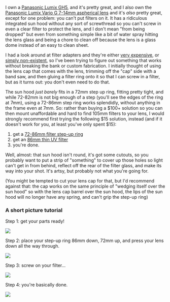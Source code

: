 I own a [Panasonic Lumix GH5](https://www.dpreview.com/reviews/panasonic-lumix-dc-gh5), and it's pretty great, and I also own the [Panasonic Lumix Vario G 7-14mm aspherical lens](https://www.dpreview.com/reviews/panasonic-7-14-4-o20) and it's _also_ pretty great, except for one problem: you can't put filters on it. It has a ridiculous integrated sun hood without any sort of screwthread so you can't screw in even a clear filter to protect the lens, and I don't mean "from being dropped" but even from something simple like a bit of water spray hitting the lens glass and being a chore to clean off because the lens is a glass dome instead of an easy to clean sheet.

I had a look around at filter adapters and they're either [very expensive](https://www.amazon.com/Wonderpana-System-Olympus-7-14mm-Thirds/dp/B00AUK8XNG), or [simply non-existent](https://www.newsshooter.com/2014/05/05/dfocus-filter-adapter-for-panasonic-lumix-7-14-f4-0-designed-for-blackmagic-pocket-cinema-camera-users/), so I've been trying to figure out something that works without breaking the bank or custom fabrication. I initially thought of using the lens cap that comes with the lens, trimming off the "cap" side with a band saw, and then gluing a filter ring onto it so that I can screw in a filter, but as it turns out: you don't even need to do that.

The sun hood _just barely_ fits in a 72mm step up ring, fitting pretty tight, and while 72-82mm is not big enough of a step (you'll see the edges of the ring at 7mm), using a 72-86mm step ring works splendidly, without anything in the frame even at 7mm. So: rather than buying a $100+ solution so you can then mount unaffordable and hard to find 105mm filters to your lens, I would strongly recommend first trying the following $15 solution, instead (and if it doesn't work for you, at least you've only spent $15):

1. get a [72-86mm filter step-up ring](https://www.amazon.com/gp/product/B009T1C1IU)
2. get an [86mm thin UV filter](https://www.amazon.ca/gp/product/B07HJ98MCG)
3. you're done.

Well, almost: that sun hood isn't round, it's got some cutouts, so you probably want to put a strip of "something" to cover up those holes so light can't get in from behind, reflect off the rear of the filter glass, and make its way into your shot. It's artsy, but probably not what you're going for.

(You might be tempted to cut your lens cap for that, but I'd recommend against that: the cap works on the same principle of "wedging itself over the sun hood" so with the lens cap barrel over the sun hood, the lips of the sun hood will no longer have any spring, and can't grip the step-up ring)

### A short picture tutorial

Step 1: get your parts ready!

<img src="/gh-weblog-2/images/7-14mm filter/parts.jpg">

Step 2: place your step-up ring 86mm down, 72mm up, and press your lens down all the way through.

<img src="/gh-weblog-2/images/7-14mm filter/base.jpg">

Step 3: screw on your filter...

<img src="/gh-weblog-2/images/7-14mm filter/filter.jpg">

Step 4: you're basically done.

<img src="/gh-weblog-2/images/7-14mm filter/done.jpg">
